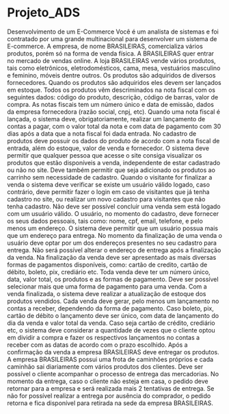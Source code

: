 # Projeto_ADS

Desenvolvimento de um E-Commerce
Você é um analista de sistemas e foi contratado por uma grande 
multinacional para desenvolver um sistema de E-commerce. A empresa, de 
nome BRASILEIRAS, comercializa vários produtos, porém só na forma de 
venda física. A BRASILEIRAS quer entrar no mercado de vendas online.
A loja BRASILEIRAS vende vários produtos, tais como eletrônicos, 
eletrodomésticos, cama, mesa, vestuários masculino e feminino, móveis 
dentre outros. Os produtos são adquiridos de diversos fornecedores. 
Quando os produtos são adquiridos eles devem ser lançados em estoque. 
Todos os produtos vêm descriminados na nota fiscal com os seguintes 
dados: código do produto, descrição, código de barras, valor de compra. As 
notas fiscais tem um número único e data de emissão, dados da empresa 
fornecedora (razão social, cnpj, etc). Quando uma nota fiscal é lançada, o 
sistema deve, obrigatoriamente, realizar um lançamento de contas a pagar, 
com o valor total da nota e com data de pagamento com 30 dias após a data 
que a nota fiscal foi dada entrada.
No cadastro de produtos deve possuir os dados do produto de acordo com 
a nota fiscal de entrada, além do estoque, valor de venda e fornecedor.
O sistema deve permitir que qualquer pessoa que acesse o site consiga 
visualizar os produtos que estão disponíveis a venda, independente de estar 
cadastrado ou não no site. Deve também permitir que seja adicionado os
produtos ao carrinho sem necessidade de cadastro. Quando o visitante for 
finalizar a venda o sistema deve verificar se existe um usuário válido logado, 
caso contrário, deve permitir fazer o login em caso de visitantes que já tenha 
cadastro no site, ou realizar um novo cadastro para visitantes que não tenha
cadastro. Não deve ser possível concluir uma venda sem está logado com 
um usuário válido.
O usuário, no momento do cadastro, deve fornecer os seus dados pessoais, 
tais como: nome, cpf, email, telefone, e pelo menos um endereço. O sistema 
deve permitir que um usuário possua mais que um endereço para entrega.
No momento da finalização de uma venda o usuário deve optar por um dos 
endereços presentes no seu cadastro para entrega. Não será possível alterar 
o endereço de entrega após a finalização da venda.
Na finalização da venda deve ser apresentado as mais diversas formas de 
pagamentos disponíveis, como: cartão de credito, cartão de débito, boleto, 
pix, crediário etc.
Toda venda deve ter um número único, data, valor total, os produtos e as 
formas de pagamento. Deve ser possível selecionar mais que uma forma de 
pagamento para uma venda.
Com a venda finalizada, o sistema deve realizar a atualização de estoque dos 
produtos vendidos.
Cada venda deve gerar, pelo menos um lançamento no contas a receber, 
dependendo da forma de pagamento. Caso boleto, pix, cartão de débito o 
lançamento deve ser único, com data de lançamento do dia da venda e valor 
total da venda. Caso seja cartão de crédito, crediário etc, o sistema deve 
considerar a quantidade de vezes que o cliente optou em dividir a compra 
e fazer os respectivos lançamentos no contas a receber com as datas de 
acordo com o prazo escolhido.
Após a confirmação da venda a empresa BRASILEIRAS deve entregar os 
produtos. A empresa BRASILEIRAS possui uma frota de caminhões próprios 
e cada caminhão sai diariamente com vários produtos dos clientes. Deve ser 
possível o cliente acompanhar o processo de entrega das mercadorias. No 
momento da entrega, caso o cliente não esteja em casa, o pedido deve 
retornar para a empresa e será realizada mais 2 tentativas de entrega. Se 
não for possível realizar a entrega por ausência do comprador, o pedido 
retorna e fica disponível para retirada na sede da empresa BRASILEIRAS.
